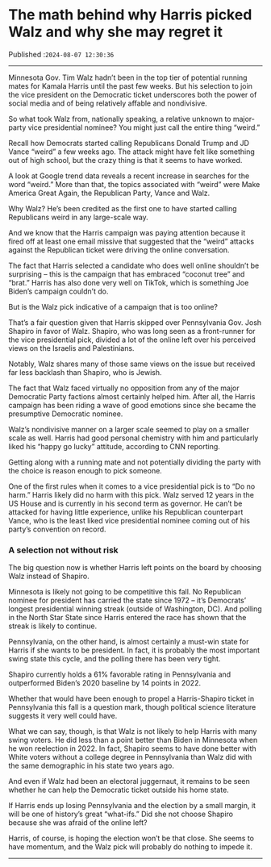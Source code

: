 # The math behind why Harris picked Walz and why she may regret it

Published :`2024-08-07 12:30:36`

---

Minnesota Gov. Tim Walz hadn’t been in the top tier of potential running mates for Kamala Harris until the past few weeks. But his selection to join the vice president on the Democratic ticket underscores both the power of social media and of being relatively affable and nondivisive.

So what took Walz from, nationally speaking, a relative unknown to major-party vice presidential nominee? You might just call the entire thing “weird.”

Recall how Democrats started calling Republicans Donald Trump and JD Vance “weird” a few weeks ago. The attack might have felt like something out of high school, but the crazy thing is that it seems to have worked.

A look at Google trend data reveals a recent increase in searches for the word “weird.” More than that, the topics associated with “weird” were Make America Great Again, the Republican Party, Vance and Walz.

Why Walz? He’s been credited as the first one to have started calling Republicans weird in any large-scale way.

And we know that the Harris campaign was paying attention because it fired off at least one email missive that suggested that the “weird” attacks against the Republican ticket were driving the online conversation.

The fact that Harris selected a candidate who does well online shouldn’t be surprising – this is the campaign that has embraced “coconut tree” and “brat.” Harris has also done very well on TikTok, which is something Joe Biden’s campaign couldn’t do.

But is the Walz pick indicative of a campaign that is too online?

That’s a fair question given that Harris skipped over Pennsylvania Gov. Josh Shapiro in favor of Walz. Shapiro, who was long seen as a front-runner for the vice presidential pick, divided a lot of the online left over his perceived views on the Israelis and Palestinians.

Notably, Walz shares many of those same views on the issue but received far less backlash than Shapiro, who is Jewish.

The fact that Walz faced virtually no opposition from any of the major Democratic Party factions almost certainly helped him. After all, the Harris campaign has been riding a wave of good emotions since she became the presumptive Democratic nominee.

Walz’s nondivisive manner on a larger scale seemed to play on a smaller scale as well. Harris had good personal chemistry with him and particularly liked his “happy go lucky” attitude, according to CNN reporting.

Getting along with a running mate and not potentially dividing the party with the choice is reason enough to pick someone.

One of the first rules when it comes to a vice presidential pick is to “Do no harm.” Harris likely did no harm with this pick. Walz served 12 years in the US House and is currently in his second term as governor. He can’t be attacked for having little experience, unlike his Republican counterpart Vance, who is the least liked vice presidential nominee coming out of his party’s convention on record.

### A selection not without risk

The big question now is whether Harris left points on the board by choosing Walz instead of Shapiro.

Minnesota is likely not going to be competitive this fall. No Republican nominee for president has carried the state since 1972 – it’s Democrats’ longest presidential winning streak (outside of Washington, DC). And polling in the North Star State since Harris entered the race has shown that the streak is likely to continue.

Pennsylvania, on the other hand, is almost certainly a must-win state for Harris if she wants to be president. In fact, it is probably the most important swing state this cycle, and the polling there has been very tight.

Shapiro currently holds a 61% favorable rating in Pennsylvania and outperformed Biden’s 2020 baseline by 14 points in 2022.

Whether that would have been enough to propel a Harris-Shapiro ticket in Pennsylvania this fall is a question mark, though political science literature suggests it very well could have.

What we can say, though, is that Walz is not likely to help Harris with many swing voters. He did less than a point better than Biden in Minnesota when he won reelection in 2022. In fact, Shapiro seems to have done better with White voters without a college degree in Pennsylvania than Walz did with the same demographic in his state two years ago.

And even if Walz had been an electoral juggernaut, it remains to be seen whether he can help the Democratic ticket outside his home state.

If Harris ends up losing Pennsylvania and the election by a small margin, it will be one of history’s great “what-ifs.” Did she not choose Shapiro because she was afraid of the online left?

Harris, of course, is hoping the election won’t be that close. She seems to have momentum, and the Walz pick will probably do nothing to impede it.

---

